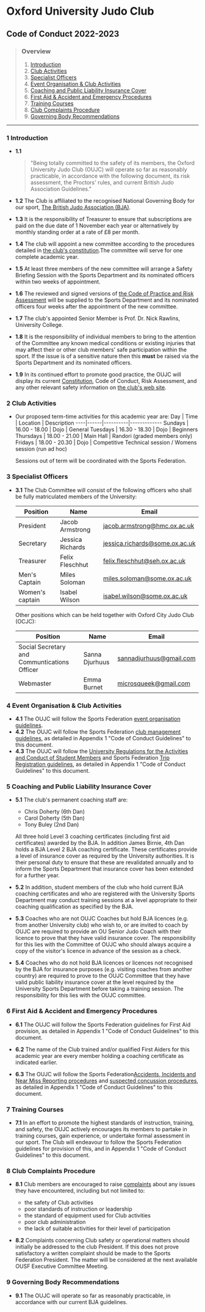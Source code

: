 # Oxford University Judo Club

## Code of Conduct 2022-2023

> ### Overview
>
> 1. [Introduction](#1-introduction)
> 2. [Club Activities](#2-club-activities)
> 3. [Specialist Officers](#3-specialist-officers)
> 4. [Event Organisation & Club Activities](#4-event-organisation--club-activities)
> 5. [Coaching and Public Liability Insurance Cover](#5-coaching-and-public-liability-insurance-cover)
> 6. [First Aid & Accident and Emergency Procedures](#6-first-aid--accident-and-emergency-procedures)
> 7. [Training Courses](#7-training-courses)
> 8. [Club Complaints Procedure](#8-club-complaints-procedure)
> 9. [Governing Body Recommendations](#9-governing-body-recommendations)

---

### 1 Introduction

- **1.1**
  > "Being totally committed to the safety of its members, the Oxford University Judo Club (OUJC) will operate so far as reasonably practicable, in accordance with the following document, its risk assessment, the Proctors' rules, and current British Judo Association Guidelines."

- **1.2** The Club is affiliated to the recognised National Governing Body for our sport, [The British Judo Association (BJA)](http://www.britishjudo.org.uk).

- **1.3** It is the responsibility of Treasurer to ensure that subscriptions are paid on the due date of 1 November each year or alternatively by monthly standing order at a rate of £8 per month.

- **1.4** The club will appoint a new committee according to the procedures detailed in [the club's constitution](http://www.oxfordjudo.com/club/aims-and-constitution/).The committee will serve for one complete academic year.

- **1.5** At least three members of the new committee will arrange a Safety Briefing Session with the Sports Department and its nominated officers within two weeks of appointment.

- **1.6** The reviewed and signed versions of [the Code of Practice and Risk Assessment](http://www.oxfordjudo.com/club/health-and-safety/) will be supplied to the Sports Department and its nominated officers four weeks after the appointment of the new committee.

- **1.7** The club's appointed Senior Member is Prof. Dr. Nick Rawlins, University College.

- **1.8** It is the responsibility of individual members to bring to the attention of the Committee any known medical conditions or existing injuries that may affect their or other club members' safe participation within the sport. If the issue is of a sensitive nature then this **must** be raised via the Sports Department and its nominated officers.

- **1.9** In its continued effort to promote good practice, the OUJC will display its current [Constitution](http://www.oxfordjudo.com/club/aims-and-constitution/), Code of Conduct, Risk Assessment, and any other relevant safety information on [the club's web site](http://www.oxfordjudo.com/club/health-and-safety/).

### 2 Club Activities

- Our proposed term-time activities for this academic year are:
  Day | Time | Location | Description
  ----|------|----------|-------------
  Sundays   | 16.00 - 18.00 | Dojo      | General
  Tuesdays  | 16.30 - 18.30 | Dojo      | Beginners
  Thursdays | 18.00 - 21.00 | Main Hall | Randori (graded members only)
  Fridays   | 18.00 - 20.30 | Dojo      | Competitive Technical session / Womens session (run ad hoc)

  Sessions out of term will be coordinated with the Sports Federation.

### 3 Specialist Officers

- **3.1** The Club Committee will consist of the following officers who shall be fully matriculated members of the University:

  Position | Name | Email
  ---------|------|------
  President | Jacob Armstrong | jacob.armstrong@hmc.ox.ac.uk
  Secretary | Jessica Richards | jessica.richards@some.ox.ac.uk
  Treasurer | Felix Fleschhut | felix.fleschhut@seh.ox.ac.uk
  Men's Captain | Miles Soloman | miles.soloman@some.ox.ac.uk
  Women's captain | Isabel Wilson | isabel.wilson@some.ox.ac.uk

  Other positions which can be held together with Oxford City Judo Club (OCJC):

  Position | Name | Email
  ---------|------|------
  Social Secretary and Communtications Officer | Sanna Djurhuus | sannadjurhuus@gmail.com
  Webmaster | Emma Burnet | microsqueek@gmail.com

### 4 Event Organisation & Club Activities

- **4.1** The OUJC will follow the Sports Federation [event organisation guidelines](https://unioxfordnexus.sharepoint.com/sites/SPRT-ClubSupportResources/SitePages/Events.aspx).
- **4.2** The OUJC will follow the Sports Federation [club management guidelines](https://unioxfordnexus.sharepoint.com/sites/SPRT-ClubSupportResources/SitePages/Club-Management.aspx), as detailed in Appendix 1 "Code of Conduct Guidelines" to this document.
- **4.3** The OUJC will follow the [University Regulations for the Activities and Conduct of Student Members](https://unioxfordnexus.sharepoint.com/sites/SPRT-ClubSupportResources/SitePages/University-Regulations-and-Club-Compliance.aspx) and Sports Federation [Trip Registration guidelines](https://unioxfordnexus.sharepoint.com/sites/SPRT-ClubSupportResources/SitePages/Trips-and-Tours.aspx), as detailed in Appendix 1 "Code of Conduct Guidelines" to this document.

### 5 Coaching and Public Liability Insurance Cover

- **5.1** The club's permanent coaching staff are:
  - Chris Doherty (6th Dan)
  - Carol Doherty (5th Dan)
  - Tony Buley (2nd Dan)

  All three hold Level 3 coaching certificates (including first aid certificates) awarded by the BJA. In addition James Birnie, 4th Dan holds a BJA Level 2 BJA coaching certificate. These certificates provide a level of insurance cover as required by the University authorities. It is their personal duty to ensure that these are revalidated annually and to inform the Sports Department that insurance cover has been extended for a further year.

- **5.2** In addition, student members of the club who hold current BJA coaching certificates and who are registered with the University Sports Department may conduct training sessions at a level appropriate to their coaching qualification as specified by the BJA.

- **5.3** Coaches who are not OUJC Coaches but hold BJA licences (e.g. from another University club) who wish to, or are invited to coach by OUJC are required to provide an OU Senior Judo Coach with their licence to prove that they have valid insurance cover. The responsibility for this lies with the Committee of OUJC who should always acquire a copy of the visitor's licence in advance of the session as a check.

- **5.4** Coaches who do not hold BJA licences or licences not recognised by the BJA for  insurance purposes (e.g. visiting coaches from another country) are required to prove to the OUJC Committee that they have valid public liability insurance cover at the level required by the University Sports Department before taking a training session. The responsibility for this lies with the OUJC committee.

### 6 First Aid & Accident and Emergency Procedures

- **6.1** The OUJC will follow the Sports Federation guidelines for First Aid provision, as detailed in Appendix 1 "Code of Conduct Guidelines" to this document.

- **6.2** The name of the Club trained and/or qualified First Aiders for this academic year are every member holding a coaching certificate as indicated earlier.

- **6.3** The OUJC will follow the Sports Federation [​Accidents, Incidents and Near Miss Reporting​ procedures](https://unioxfordnexus.sharepoint.com/sites/SPRT-ClubSupportResources/SitePages/Health-%26-Safety-and-Covid-19-Guidance.aspx#%E2%80%8Baccidents%2c-incidents-and-near-miss-reporting%E2%80%8B) and [suspected concussion procedures](https://unioxfordnexus.sharepoint.com/sites/SPRT-ClubSupportResources/SitePages/Health-%26-Safety-and-Covid-19-Guidance.aspx#suspected-concussion%E2%80%8B), as detailed in Appendix 1 "Code of Conduct Guidelines" to this document.

### 7 Training Courses

- **7.1** In an effort to promote the highest standards of instruction, training, and safety, the OUJC actively encourages its members to partake in training courses, gain experience, or undertake formal assessment in our sport. The Club will endeavour to follow the Sports Federation guidelines for provision of this, and in Appendix 1 "Code of Conduct Guidelines" to this document.

### 8 Club Complaints Procedure

- **8.1** Club members are encouraged to raise [complaints](https://unioxfordnexus.sharepoint.com/sites/SPRT-ClubSupportResources/SitePages/Complaints-Management.aspx) about any issues they have encountered, including but not limited to:
  - the safety of Club activities
  - poor standards of instruction or leadership
  - the standard of equipment used for Club activities
  - poor club administration
  - the lack of suitable activities for their level of participation

- **8.2** Complaints concerning Club safety or operational matters should initially be addressed to the club President. If this does not prove satisfactory a written complaint should be made to the Sports Federation President. The matter will be considered at the next available OUSF Executive Committee Meeting.

### 9 Governing Body Recommendations

- **9.1** The OUJC will operate so far as reasonably practicable, in accordance with our current BJA guidelines.
